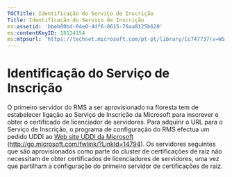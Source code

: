 ```yaml
---
TOCTitle: Identificação do Serviço de Inscrição
Title: Identificação do Serviço de Inscrição
ms:assetid: 'bbeb00bd-04e0-4df6-8615-76aa8125b620'
ms:contentKeyID: 18124154
ms:mtpsurl: 'https://technet.microsoft.com/pt-pt/library/Cc747737(v=WS.10)'
---
```


Identificação do Serviço de Inscrição
=====================================

O primeiro servidor do RMS a ser aprovisionado na floresta tem de estabelecer ligação ao Serviço de Inscrição da Microsoft para inscrever e obter o certificado de licenciador de servidores. Para adquirir o URL para o Serviço de Inscrição, o programa de configuração do RMS efectua um pedido UDDI ao [Web site UDDI da Microsoft](http://go.microsoft.com/fwlink/?linkid=14794) (http://go.microsoft.com/fwlink/?LinkId=14794). Os servidores seguintes que são aprovisionados como parte do cluster de certificações de raiz não necessitam de obter certificados de licenciadores de servidores, uma vez que partilham a configuração do primeiro servidor de certificações de raiz.
